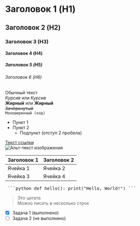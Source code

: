 # Заголовок 1 (H1)
## Заголовок 2 (H2)
### Заголовок 3 (H3)
#### Заголовок 4 (H4)
##### Заголовок 5 (H5)
###### Заголовок 6 (H6)

Обычный текст  
*Курсив* или _Курсив_  
**Жирный** или __Жирный__  
~~Зачёркнутый~~  
`Моноширинный (код)`  

- Пункт 1
- Пункт 2
  - Подпункт (отступ 2 пробела)

[Текст ссылки](https://example.com)  
![Альт-текст изображения](https://example.com/image.png)  

| Заголовок 1 | Заголовок 2 |
|-------------|-------------|
| Ячейка 1    | Ячейка 2    |
| Ячейка 3    | Ячейка 4    |

<pre> ```python def hello(): print("Hello, World!") ``` </pre>

> Это цитата  
> Можно писать в несколько строк

- [x] Задача 1 (выполнено)  
- [ ] Задача 2 (не выполнено)